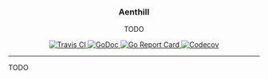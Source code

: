 <h3 align="center">Aenthill</h3>
<p align="center">TODO</p>
<p align="center">
    <a href="https://travis-ci.org/aenthill/aenthill">
        <img src="https://travis-ci.org/aenthill/aenthill.svg?branch=master" alt="Travis CI">
    </a>
    <a href="https://godoc.org/github.com/aenthill/aenthill">
        <img src="https://godoc.org/github.com/aenthill/aenthill?status.svg" alt="GoDoc">
    </a>
    <a href="https://goreportcard.com/report/aenthill/aenthill">
        <img src="https://goreportcard.com/badge/github.com/aenthill/aenthill" alt="Go Report Card">
    </a>
    <a href="https://codecov.io/gh/aenthill/aenthill/branch/master">
        <img src="https://codecov.io/gh/aenthill/aenthill/branch/master/graph/badge.svg" alt="Codecov">
    </a>
</p>

---

TODO